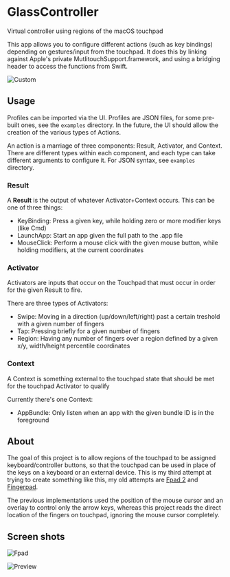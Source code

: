 # GlassController
Virtual controller using regions of the macOS touchpad

This app allows you to configure different actions (such as key bindings) depending on gestures/input from the touchpad. It does this by linking against Apple's private MutlitouchSupport.framework, and using a bridging header to access the functions from Swift.

![Custom](https://i.imgur.com/CkoG0HI.png)

## Usage
Profiles can be imported via the UI. Profiles are JSON files, for some pre-built ones, see the `examples` directory. In the future, the UI should allow the creation of the various types of Actions.

An action is a marriage of three components: Result, Activator, and Context. There are different types within each component, and each type can take different arguments to configure it. For JSON syntax, see `examples` directory.

### Result
A **Result** is the output of whatever Activator+Context occurs. This can be one of three things:
- KeyBinding: Press a given key, while holding zero or more modifier keys (like Cmd)
- LaunchApp: Start an app given the full path to the .app file
- MouseClick: Perform a mouse click with the given mouse button, while holding modifiers, at the current coordinates

### Activator
Activators are inputs that occur on the Touchpad that must occur in order for the given Result to fire.

There are three types of Activators:
- Swipe: Moving in a direction (up/down/left/right) past a certain treshold with a given number of fingers
- Tap: Pressing briefly for a given number of fingers
- Region: Having any number of fingers over a region defined by a given x/y, width/height percentile coordinates

### Context
A Context is something external to the touchpad state that should be met for the touchpad Activator to qualify

Currently there's one Context:
- AppBundle: Only listen when an app with the given bundle ID is in the foreground

## About
The goal of this project is to allow regions of the touchpad to be assigned keyboard/controller buttons, so that the touchpad can be used in place of the keys on a keyboard or an external device. This is my third attempt at trying to create something like this, my old attempts are [Fpad 2](https://github.com/vgmoose/fpad2) and [Fingerpad](https://github.com/vgmoose/fingerpad).

The previous implementations used the position of the mouse cursor and an overlay to control only the arrow keys, whereas this project reads the direct location of the fingers on touchpad, ignoring the mouse cursor completely.

## Screen shots
![Fpad](https://i.imgur.com/Je1c5A2.png)

![Preview](https://i.imgur.com/4mVa72o.gif)
